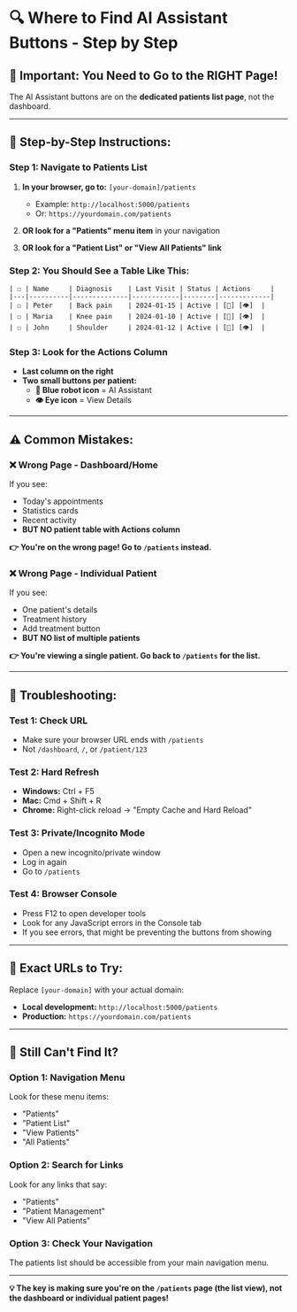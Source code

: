 # 🔍 Where to Find AI Assistant Buttons - Step by Step

## 🚨 **Important: You Need to Go to the RIGHT Page!**

The AI Assistant buttons are on the **dedicated patients list page**, not the dashboard.

---

## 📍 **Step-by-Step Instructions:**

### **Step 1: Navigate to Patients List**

1. **In your browser, go to:** `[your-domain]/patients`

   - Example: `http://localhost:5000/patients`
   - Or: `https://yourdomain.com/patients`

2. **OR look for a "Patients" menu item** in your navigation
3. **OR look for a "Patient List" or "View All Patients" link**

### **Step 2: You Should See a Table Like This:**

```
| ☐ | Name     | Diagnosis    | Last Visit | Status | Actions     |
|---|----------|--------------|------------|--------|-------------|
| ☐ | Peter    | Back pain    | 2024-01-15 | Active | [🤖] [👁️]  |
| ☐ | Maria    | Knee pain    | 2024-01-10 | Active | [🤖] [👁️]  |
| ☐ | John     | Shoulder     | 2024-01-12 | Active | [🤖] [👁️]  |
```

### **Step 3: Look for the Actions Column**

- **Last column on the right**
- **Two small buttons per patient:**
  - **🤖 Blue robot icon** = AI Assistant
  - **👁️ Eye icon** = View Details

---

## ⚠️ **Common Mistakes:**

### **❌ Wrong Page - Dashboard/Home**

If you see:

- Today's appointments
- Statistics cards
- Recent activity
- **BUT NO patient table with Actions column**

**👉 You're on the wrong page! Go to `/patients` instead.**

### **❌ Wrong Page - Individual Patient**

If you see:

- One patient's details
- Treatment history
- Add treatment button
- **BUT NO list of multiple patients**

**👉 You're viewing a single patient. Go back to `/patients` for the list.**

---

## 🧪 **Troubleshooting:**

### **Test 1: Check URL**

- Make sure your browser URL ends with `/patients`
- Not `/dashboard`, `/`, or `/patient/123`

### **Test 2: Hard Refresh**

- **Windows:** Ctrl + F5
- **Mac:** Cmd + Shift + R
- **Chrome:** Right-click reload → "Empty Cache and Hard Reload"

### **Test 3: Private/Incognito Mode**

- Open a new incognito/private window
- Log in again
- Go to `/patients`

### **Test 4: Browser Console**

- Press F12 to open developer tools
- Look for any JavaScript errors in the Console tab
- If you see errors, that might be preventing the buttons from showing

---

## 🎯 **Exact URLs to Try:**

Replace `[your-domain]` with your actual domain:

- **Local development:** `http://localhost:5000/patients`
- **Production:** `https://yourdomain.com/patients`

---

## 🤔 **Still Can't Find It?**

### **Option 1: Navigation Menu**

Look for these menu items:

- "Patients"
- "Patient List"
- "View Patients"
- "All Patients"

### **Option 2: Search for Links**

Look for any links that say:

- "Patients"
- "Patient Management"
- "View All Patients"

### **Option 3: Check Your Navigation**

The patients list should be accessible from your main navigation menu.

---

**💡 The key is making sure you're on the `/patients` page (the list view), not the dashboard or individual patient pages!**
